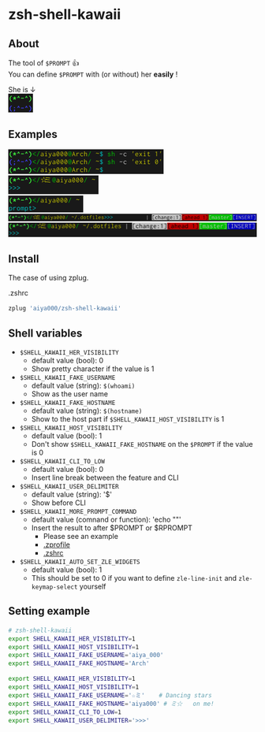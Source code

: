 # zsh-shell-kawaii

## About
The tool of `$PROMPT` :+1:  
You can define `$PROMPT` with (or without) her **easily** !

She is ↓  
![her feature](her_feature.png)

## Examples
![example1](example1.png)  
![example2](example2.png)  
![example3](example3.png)  
![example4](example4.png)  
![example5](example5.png)

## Install
The case of using zplug.

.zshrc
```zsh
zplug 'aiya000/zsh-shell-kawaii'
```


## Shell variables
+ `$SHELL_KAWAII_HER_VISIBILITY`
    - default value (bool): 0
    - Show pretty character if the value is 1
+ `$SHELL_KAWAII_FAKE_USERNAME`
    - default value (string): `$(whoami)`
    - Show as the user name
+ `$SHELL_KAWAII_FAKE_HOSTNAME`
    - default value (string): `$(hostname)`
    - Show to the host part if `$SHELL_KAWAII_HOST_VISIBILITY` is 1
+ `$SHELL_KAWAII_HOST_VISIBILITY`
    - default value (bool): 1
    - Don't show `$SHELL_KAWAII_FAKE_HOSTNAME` on the `$PROMPT` if the value is 0
+ `$SHELL_KAWAII_CLI_TO_LOW`
    - default value (bool): 0
    - Insert line break between the feature and CLI
+ `$SHELL_KAWAII_USER_DELIMITER`
    - default value (string): '$'
    - Show before CLI
+ `$SHELL_KAWAII_MORE_PROMPT_COMMAND`
    - default value (comnand or function): 'echo ""'
    - Insert the result to after $PROMPT or $RPROMPT
        - Please see an example
        - [.zprofile](https://github.com/aiya000/dotfiles/blob/2d14203d56a91c3ac4b12c67a06e2009f20bc740/.zsh/.zprofile#L78)
        - [.zshrc](https://github.com/aiya000/dotfiles/blob/2d14203d56a91c3ac4b12c67a06e2009f20bc740/.zsh/.zshrc#L184)
+ `$SHELL_KAWAII_AUTO_SET_ZLE_WIDGETS`
    - default value (bool): 1
    - This should be set to 0 if you want to define `zle-line-init` and `zle-keymap-select` yourself


## Setting example
```zsh
# zsh-shell-kawaii
export SHELL_KAWAII_HER_VISIBILITY=1
export SHELL_KAWAII_HOST_VISIBILITY=1
export SHELL_KAWAII_FAKE_USERNAME='aiya_000'
export SHELL_KAWAII_FAKE_HOSTNAME='Arch'
```

```zsh
export SHELL_KAWAII_HER_VISIBILITY=1
export SHELL_KAWAII_HOST_VISIBILITY=1
export SHELL_KAWAII_FAKE_USERNAME='☆ミ'    # Dancing stars
export SHELL_KAWAII_FAKE_HOSTNAME='aiya000' # ミ☆   on me!
export SHELL_KAWAII_CLI_TO_LOW=1
export SHELL_KAWAII_USER_DELIMITER='>>>'
```

